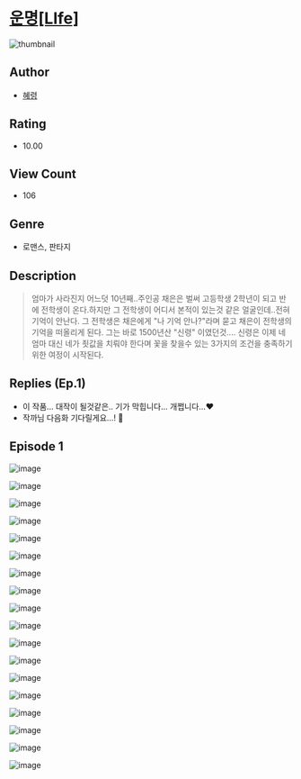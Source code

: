 # [운명[LIfe]](https://comic.naver.com/challenge/list?titleId=810616)
![thumbnail](https://image-comic.pstatic.net/user_contents_data/challenge_comic/2023/05/24/358549/upload_4135493262802957620_480x623.jpeg)

## Author
- [혜령](https://comic.naver.com/artistTitle?id=358549)

## Rating
- 10.00

## View Count
- 106

## Genre
- 로맨스, 판타지

## Description
> 엄마가 사라진지 어느덧 10년째..주인공 채은은 벌써 고등학생 2학년이 되고 반에 전학생이 온다.하지만 그 전학생이 어디서 본적이 있는것 같은 얼굴인데..전혀 기억이 안난다. 그 전학생은 채은에게 "나 기억 안나?"라며 묻고 채은이 전학생의 기억을 떠올리게 된다. 그는 바로 1500년산 "신령" 이였던것.... 신령은 이제 네 엄마 대신 네가 죗값을 치뤄야 한다며 꽃을 찾을수 있는 3가지의 조건을 충족하기 위한 여정이 시작된다.

## Replies (Ep.1)
- 이 작품... 대작이 될것같은.. 기가 막힙니다... 개쩝니다...❤️
- 작까님 다음화 기다릴게요...! 🤍

## Episode 1
![image](https://image-comic.pstatic.net/user_contents_data/challenge_comic/2023/05/25/358549/upload_3846695543701135664.jpeg)

![image](https://image-comic.pstatic.net/user_contents_data/challenge_comic/2023/05/25/358549/upload_3544722362299070517.jpeg)

![image](https://image-comic.pstatic.net/user_contents_data/challenge_comic/2023/05/25/358549/upload_3904955545922252900.jpeg)

![image](https://image-comic.pstatic.net/user_contents_data/challenge_comic/2023/05/25/358549/upload_3616453380008850273.jpeg)

![image](https://image-comic.pstatic.net/user_contents_data/challenge_comic/2023/05/25/358549/upload_3990523728472859959.jpeg)

![image](https://image-comic.pstatic.net/user_contents_data/challenge_comic/2023/05/25/358549/upload_4134978666393383014.jpeg)

![image](https://image-comic.pstatic.net/user_contents_data/challenge_comic/2023/05/25/358549/upload_4050487812034998579.jpeg)

![image](https://image-comic.pstatic.net/user_contents_data/challenge_comic/2023/05/25/358549/upload_3761975982411755571.jpeg)

![image](https://image-comic.pstatic.net/user_contents_data/challenge_comic/2023/05/25/358549/upload_3834868079136039986.jpeg)

![image](https://image-comic.pstatic.net/user_contents_data/challenge_comic/2023/05/25/358549/upload_3546083746672501603.jpeg)

![image](https://image-comic.pstatic.net/user_contents_data/challenge_comic/2023/05/25/358549/upload_7293075342458171746.jpeg)

![image](https://image-comic.pstatic.net/user_contents_data/challenge_comic/2023/05/25/358549/upload_7305455839122503993.jpeg)

![image](https://image-comic.pstatic.net/user_contents_data/challenge_comic/2023/05/25/358549/upload_7162521530866545458.jpeg)

![image](https://image-comic.pstatic.net/user_contents_data/challenge_comic/2023/05/25/358549/upload_7291385186975363893.jpeg)

![image](https://image-comic.pstatic.net/user_contents_data/challenge_comic/2023/05/25/358549/upload_3487586219170804581.jpeg)

![image](https://image-comic.pstatic.net/user_contents_data/challenge_comic/2023/05/25/358549/upload_3702580363406881080.jpeg)

![image](https://image-comic.pstatic.net/user_contents_data/challenge_comic/2023/05/25/358549/upload_7291386488370246960.jpeg)

![image](https://image-comic.pstatic.net/user_contents_data/challenge_comic/2023/05/25/358549/upload_3761972644386267442.jpeg)
